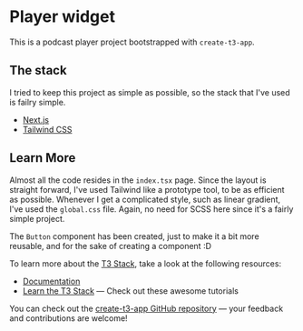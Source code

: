 # Player widget

This is a podcast player project bootstrapped with `create-t3-app`.

## The stack

I tried to keep this project as simple as possible, so the stack that I've used is failry simple.

- [Next.js](https://nextjs.org)
- [Tailwind CSS](https://tailwindcss.com)

## Learn More

Almost all the code resides in the `index.tsx` page. Since the layout is straight forward, I've used Tailwind like a prototype tool, to be as efficient as possible. Whenever I get a complicated style, such as linear gradient, I've used the `global.css` file. Again, no need for SCSS here since it's a fairly simple project.

The `Button` component has been created, just to make it a bit more reusable, and for the sake of creating a component :D

To learn more about the [T3 Stack](https://create.t3.gg/), take a look at the following resources:

- [Documentation](https://create.t3.gg/)
- [Learn the T3 Stack](https://create.t3.gg/en/faq#what-learning-resources-are-currently-available) — Check out these awesome tutorials

You can check out the [create-t3-app GitHub repository](https://github.com/t3-oss/create-t3-app) — your feedback and contributions are welcome!
